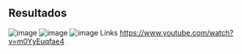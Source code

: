 ## Resultados
![image](https://github.com/abrilmunozzapata1/Ull_Act9/assets/143549033/17ca525b-7b31-45c9-affa-1987ce1cd4a0)
![image](https://github.com/abrilmunozzapata1/Ull_Act9/assets/143549033/69fa5cae-e362-4d7f-9889-6b9c7fcd641c)
![image](https://github.com/abrilmunozzapata1/Ull_Act9/assets/143549033/829eb4d7-1151-4550-8a5c-590d55e95c93)
 Links
 https://www.youtube.com/watch?v=m0YyEuqfae4

